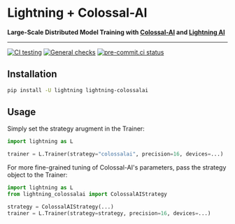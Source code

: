 # Lightning + Colossal-AI

**Large-Scale Distributed Model Training with [Colossal-AI](https://colossalai.org/) and [Lightning AI](https://lightning.ai)**

______________________________________________________________________

[![CI testing](https://github.com/Lightning-AI/lightning-colossalai/actions/workflows/ci-testing.yml/badge.svg?event=push)](https://github.com/Lightning-AI/lightning-colossalai/actions/workflows/ci-testing.yml)
[![General checks](https://github.com/Lightning-AI/lightning-colossalai/actions/workflows/ci-checks.yml/badge.svg?event=push)](https://github.com/Lightning-AI/lightning-colossalai/actions/workflows/ci-checks.yml)
[![pre-commit.ci status](https://results.pre-commit.ci/badge/github/Lightning-AI/lightning-colossalai/main.svg?badge_token=SP8B_IRmT32JEhKRT6afQg)](https://results.pre-commit.ci/latest/github/Lightning-AI/lightning-colossalai/main?badge_token=SP8B_IRmT32JEhKRT6afQg)

## Installation

```bash
pip install -U lightning lightning-colossalai
```

## Usage

Simply set the strategy arugment in the Trainer:

```py
import lightning as L

trainer = L.Trainer(strategy="colossalai", precision=16, devices=...)
```

For more fine-grained tuning of Colossal-AI's parameters, pass the strategy object to the Trainer:

```py
import lightning as L
from lightning_colossalai import ColossalAIStrategy

strategy = ColossalAIStrategy(...)
trainer = L.Trainer(strategy=strategy, precision=16, devices=...)
```
